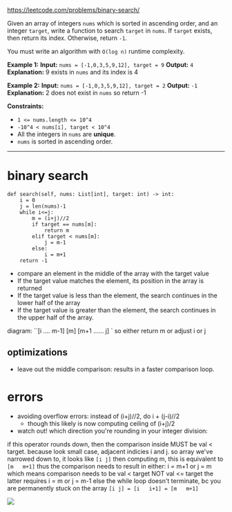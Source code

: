https://leetcode.com/problems/binary-search/

Given an array of integers `nums` which is sorted in ascending order, and an integer `target`, write a function to search `target` in `nums`. If `target` exists, then return its index. Otherwise, return `-1`.

You must write an algorithm with `O(log n)` runtime complexity.


**Example 1:**
**Input:** `nums = [-1,0,3,5,9,12], target = 9`
**Output:** `4`
**Explanation:** 9 exists in `nums` and its index is 4

**Example 2:**
**Input:** `nums = [-1,0,3,5,9,12], target = 2`
**Output:** `-1`
**Explanation:** 2 does not exist in `nums` so return -1


**Constraints:**
- `1 <= nums.length <= 10^4`
- `-10^4 < nums[i], target < 10^4`
- All the integers in `nums` are **unique**.
- `nums` is sorted in ascending order.


---




# binary search
```
def search(self, nums: List[int], target: int) -> int:
    i = 0
    j = len(nums)-1
    while i<=j:
        m = (i+j)//2
        if target == nums[m]:
            return m
        elif target < nums[m]:
            j = m-1
        else:
            i = m+1
    return -1
```

- compare an element in the middle of the array with the target value  
- If the target value matches the element, its position in the array is returned  
- If the target value is less than the element, the search continues in the lower half of the array  
- If the target value is greater than the element, the search continues in the upper half of the array.  
  
diagram: ``[i .... m-1] [m] [m+1 ...... j] `
so either return m or adjust i or j


## optimizations
- leave out the middle comparison: results in a faster comparison loop.

# errors
- avoiding overflow errors: instead of (i+j)//2, do i + (j-i)//2
	- though this likely is now computing ceiling of (i+j)/2
- watch out! which direction you're rounding in your integer division:

if this operator rounds down,
then the comparison inside MUST be val < target.
because look small case, adjacent indicies i and j.
so array we've narrowed down to, it looks like
`[i j]`
then computing m, this is equivalent to `[m   m+1]`
thus the comparison needs to result in either:
i = m+1
or j = m
which means comparison needs to be val < target
NOT val <= target
the latter requires i = m or j = m-1
else the while loop doesn't terminate, bc you are permanently stuck on the array 
`[i j] = [i   i+1] = [m   m+1]`


![](../../!assets/attachments/Pasted%20image%2020240224140334.png)